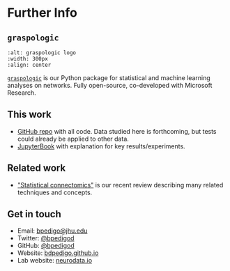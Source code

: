 # Further Info

## `graspologic`

```{image} images/graspologic_svg.svg
:alt: graspologic logo
:width: 300px
:align: center
```

[`graspologic`](https://github.com/microsoft/graspologic) is our Python package for statistical and machine learning analyses on 
  networks. Fully open-source, co-developed with Microsoft Research.

## This work

- [GitHub repo](https://github.com/neurodata/bilateral-connectome) with all code. Data
  studied here is forthcoming, but tests could already be applied to other data.
- [JupyterBook](http://docs.neurodata.io/bilateral-connectome/) with explanation for 
  key results/experiments.

## Related work
- ["Statistical connectomics"](https://www.annualreviews.org/doi/abs/10.1146/annurev-statistics-042720-023234) 
  is our recent review describing many related techniques
  and concepts.

## Get in touch
- Email: [bpedigo@jhu.edu](mailto:bpedigo@jhu.edu)
- Twitter: [@bpedigod](https://twitter.com/bpedigod)
- GitHub: [@bpedigod](https://github.com/bdpedigo)
- Website: [bdpedigo.github.io](https://bdpedigo.github.io/)
- Lab website: [neurodata.io](https://neurodata.io/)